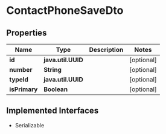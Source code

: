 

# ContactPhoneSaveDto


## Properties

Name | Type | Description | Notes
------------ | ------------- | ------------- | -------------
**id** | **java.util.UUID** |  |  [optional]
**number** | **String** |  |  [optional]
**typeId** | **java.util.UUID** |  |  [optional]
**isPrimary** | **Boolean** |  |  [optional]


## Implemented Interfaces

* Serializable


